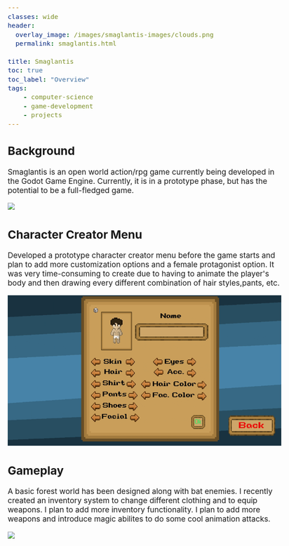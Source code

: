 ```yaml
---
classes: wide
header:
  overlay_image: /images/smaglantis-images/clouds.png
  permalink: smaglantis.html

title: Smaglantis
toc: true
toc_label: "Overview"
tags:
    - computer-science
    - game-development
    - projects
---
```


<style type="text/css">
  body{
  font-size: 13pt;
}
</style>

## Background
Smaglantis is an open world action/rpg game currently being developed in the Godot Game Engine. Currently, it is in a prototype phase, but has the potential to be a full-fledged game. 

![](/images/smaglantis-images/Menu.gif)

## Character Creator Menu

Developed a prototype character creator menu before the game starts and plan to add more customization options and a female protagonist option. It was very time-consuming to create due to having to animate the player's body and then drawing every different combination of hair styles,pants, etc.

![](/images/smaglantis-images/character_creator.gif)

## Gameplay

A basic forest world has been designed along with bat enemies. I recently created an inventory system to change different clothing and to equip weapons. I plan to add more inventory functionality. I plan to add more weapons and introduce magic abilites to do some cool animation attacks. 

![](/images/smaglantis-images/gameplay.gif)

